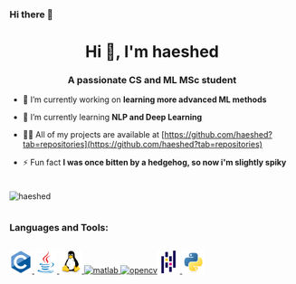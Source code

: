 ### Hi there 👋

<h1 align="center">Hi 👋, I'm haeshed</h1>
<h3 align="center">A passionate CS and ML MSc student</h3>

- 🔭 I’m currently working on **learning more advanced ML methods**

- 🌱 I’m currently learning **NLP and Deep Learning**

- 👨‍💻 All of my projects are available at [https://github.com/haeshed?tab=repositories](https://github.com/haeshed?tab=repositories)

- ⚡ Fun fact **I was once bitten by a hedgehog, so now i'm slightly spiky**

<h3 align="left"></h3>
<div style="display:flex">
<p><img align="right" src="https://github-readme-stats.vercel.app/api/top-langs?username=haeshed&show_icons=true&locale=en&layout=compact" alt="haeshed" /></p>
</div>



<h3 align="left">Languages and Tools:</h3>
<div style="display:flex">
  <p align="left"> 
    <a href="https://www.cprogramming.com/" target="_blank" rel="noreferrer"> 
      <img src="https://raw.githubusercontent.com/devicons/devicon/master/icons/c/c-original.svg" alt="c" width="40" height="40"/> 
    </a> 
    <a href="https://www.java.com" target="_blank" rel="noreferrer"> 
      <img src="https://raw.githubusercontent.com/devicons/devicon/master/icons/java/java-original.svg" alt="java" width="40" height="40"/> 
    </a> 
    <a href="https://www.linux.org/" target="_blank" rel="noreferrer"> 
      <img src="https://raw.githubusercontent.com/devicons/devicon/master/icons/linux/linux-original.svg" alt="linux" width="40" height="40"/> 
    </a> 
    <a href="https://www.mathworks.com/" target="_blank" rel="noreferrer"> 
      <img src="https://upload.wikimedia.org/wikipedia/commons/2/21/Matlab_Logo.png" alt="matlab" width="40" height="40"/> 
    </a> 
    <a href="https://opencv.org/" target="_blank" rel="noreferrer"> 
      <img src="https://www.vectorlogo.zone/logos/opencv/opencv-icon.svg" alt="opencv" width="40" height="40"/> 
    </a> 
  </p>
  <p align="left"> 
    <a href="https://pandas.pydata.org/" target="_blank" rel="noreferrer"> 
      <img src="https://raw.githubusercontent.com/devicons/devicon/2ae2a900d2f041da66e950e4d48052658d850630/icons/pandas/pandas-original.svg" alt="pandas" width="40" height="40"/> 
    </a> 
    <a href="https://www.python.org" target="_blank" rel="noreferrer"> 
      <img src="https://raw.githubusercontent.com/devicons/devicon/master/icons/python/python-original.svg" alt="python" width="40" height="40" /> 
    </a> 
  </p>
</div>





